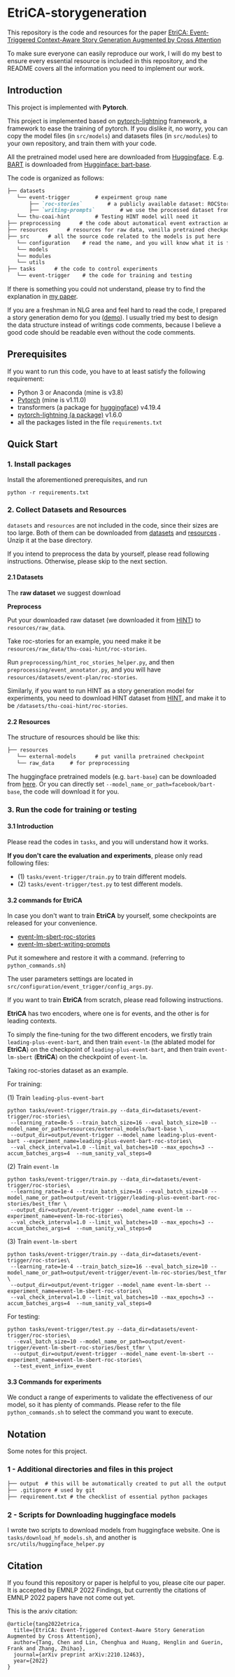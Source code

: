 # EtriCA-storygeneration
This repository is the code and resources for the paper [EtriCA: Event-Triggered Context-Aware Story Generation Augmented by Cross Attention](https://arxiv.org/abs/2210.12463) 

To make sure everyone can easily reproduce our work, I will do my best to ensure every essential resource is included in this repository, and the README covers all the information you need to implement our work.

## Introduction
This project is implemented with **Pytorch**.

This project is implemented based on [pytorch-lightning](https://www.pytorchlightning.ai/) framework, a framework to ease the training of pytorch. If you dislike it, no worry, you can copy the model files (in `src/models`) and datasets files (in `src/modules`) to your own repository, and train them with your code.

All the pretrained model used here are downloaded from [Huggingface](https://huggingface.co/docs). E.g. [BART](https://aclanthology.org/2020.acl-main.703.pdf) is downloaded from [Hugginface: bart-base](https://huggingface.co/facebook/bart-base).

The code is organized as follows:
```markdown
├── datasets
   └── event-trigger		# expeirment group name
       ├── `roc-stories`        # a publicly available dataset: ROCStories
       ├── `writing-prompts`        # we use the processed dataset from HINT(from a paper)
   └── thu-coai-hint		# Testing HINT model will need it
├── preprocessing      # the code about automatical event extraction and event planning
├── resources      # resources for raw data, vanilla pretrained checkpoint, and so on.
├── src      # all the source code related to the models is put here
   └── configuration	# read the name, and you will know what it is for.
   └── models	
   └── modules	
   └── utils	
├── tasks      # the code to control experiments
   └── event-trigger 	# the code for training and testing
```
If there is something you could not understand, please try to find the explanation in [my paper]().

If you are a freshman in NLG area and feel hard to read the code, I prepared a story generation demo for you ([demo](https://github.com/tangg555/story-generation-demo)). 
I usually tried my best to design the data structure instead of writings code comments, because I believe a good code should be readable even without the code comments.

## Prerequisites
If you want to run this code, you have to at least satisfy the following requirement:
- Python 3 or Anaconda (mine is v3.8)
- [Pytorch](https://pytorch.org/) (mine is v1.11.0)
- transformers (a package for [huggingface](https://huggingface.co/facebook/bart-base)) v4.19.4
- [pytorch-lightning (a package)](https://www.pytorchlightning.ai/) v1.6.0
- all the packages listed in the file `requirements.txt` 

## Quick Start

### 1. Install packages
Install the aforementioned prerequisites, and run
```shell
python -r requirements.txt
```

### 2. Collect Datasets and Resources

`datasets` and `resources` are not included in the code, since their sizes are too large. 
Both of them can be downloaded from [datasets](https://www.dropbox.com/s/b007zce28ou52va/datasets.zip?dl=0)
and [resources](https://www.dropbox.com/s/wr9sxhhu4qteq2t/resources.zip?dl=0) . 
Unzip it at the base directory.

If you intend to preprocess the data by yourself, please read following instructions. Otherwise, please skip to the next section.

#### 2.1 Datasets

The **raw dataset** we suggest download

**Preprocess**

Put your downloaded raw dataset (we downloaded it from [HINT](https://github.com/thu-coai/HINT)) to `resources/raw_data`. 

Take roc-stories for an example, you need make it be `resources/raw_data/thu-coai-hint/roc-stories`.

Run `preprocessing/hint_roc_stories_helper.py`, and then `preprocessing/event_annotator.py`, and you will have `resources/datasets/event-plan/roc-stories`.

Similarly, if you want to run HINT as a story generation model for experiments, you need to download HINT dataset from [HINT](https://github.com/thu-coai/HINT), and make it to be `/datasets/thu-coai-hint/roc-stories`.

#### 2.2 Resources

The structure of resources should be like this:
```markdown
├── resources
   └── external-models		# put vanilla pretrained checkpoint
   └── raw_data		# for preprocessing
```
The huggingface pretrained models (e.g. `bart-base`) can be downloaded from [here](https://huggingface.co/facebook/bart-base). Or you can directly set `--model_name_or_path=facebook/bart-base`, the code will download it for you.

### 3. Run the code for training or testing

#### 3.1 Introduction

Please read the codes in `tasks`, and you will understand how it works.

**If you don't care the evaluation and experiments**, please only read following files:
- (1) `tasks/event-trigger/train.py` to train different models.
- (2) `tasks/event-trigger/test.py` to test different models.

#### 3.2  commands for EtriCA

In case you don't want to train **EtriCA** by yourself, some checkpoints are released for your convenience. 
- [event-lm-sbert-roc-stories](https://www.dropbox.com/s/uvbiwrm3ab2dgez/event-lm-sbert-roc-stories.tar.gz?dl=0)
- [event-lm-sbert-writing-prompts](https://www.dropbox.com/s/ehhox1hf6r24im7/event-lm-sbert-writing-prompts.tar.gz?dl=0)

Put it somewhere and restore it with a command. (referring to `python_commands.sh`)

The user parameters settings are located in 
`src/configuration/event_trigger/config_args.py`.

If you want to train **EtriCA** from scratch, please read following instructions.

**EtriCA** has two encoders, where one is for events, and the other is for leading contexts.

To simply the fine-tuning for the two different encoders, 
we firstly train `leading-plus-event-bart`, and then train 
`event-lm` (the ablated model for **EtriCA**) on the checkpoint of 
`leading-plus-event-bart`, and then train `event-lm-sbert` (**EtriCA**) on the 
checkpoint of `event-lm`.

Taking roc-stories dataset as an example.

For training:

(1) Train `leading-plus-event-bart`
```shell
python tasks/event-trigger/train.py --data_dir=datasets/event-trigger/roc-stories\
 --learning_rate=8e-5 --train_batch_size=16 --eval_batch_size=10 --model_name_or_path=resources/external_models/bart-base \
 --output_dir=output/event-trigger --model_name leading-plus-event-bart --experiment_name=leading-plus-event-bart-roc-stories\
 --val_check_interval=1.0 --limit_val_batches=10 --max_epochs=3 --accum_batches_args=4  --num_sanity_val_steps=0
```

(2) Train `event-lm`
```shell
python tasks/event-trigger/train.py --data_dir=datasets/event-trigger/roc-stories\
 --learning_rate=1e-4 --train_batch_size=16 --eval_batch_size=10 --model_name_or_path=output/event-trigger/leading-plus-event-bart-roc-stories/best_tfmr \
 --output_dir=output/event-trigger --model_name event-lm --experiment_name=event-lm-roc-stories\
 --val_check_interval=1.0 --limit_val_batches=10 --max_epochs=3 --accum_batches_args=4  --num_sanity_val_steps=0
```

(3) Train `event-lm-sbert`
```shell
python tasks/event-trigger/train.py --data_dir=datasets/event-trigger/roc-stories\
 --learning_rate=1e-4 --train_batch_size=16 --eval_batch_size=10 --model_name_or_path=output/event-trigger/event-lm-roc-stories/best_tfmr \
 --output_dir=output/event-trigger --model_name event-lm-sbert --experiment_name=event-lm-sbert-roc-stories\
 --val_check_interval=1.0 --limit_val_batches=10 --max_epochs=3 --accum_batches_args=4  --num_sanity_val_steps=0
```


For testing:
```shell
python tasks/event-trigger/test.py --data_dir=datasets/event-trigger/roc-stories\
  --eval_batch_size=10 --model_name_or_path=output/event-trigger/event-lm-sbert-roc-stories/best_tfmr \
  --output_dir=output/event-trigger --model_name event-lm-sbert --experiment_name=event-lm-sbert-roc-stories\
  --test_event_infix=_event
```

#### 3.3 Commands for experiments

We conduct a range of experiments to validate the effectiveness of our model, 
so it has plenty of commands. Please refer to the file `python_commands.sh` 
to select the command you want to execute.

## Notation
Some notes for this project.
### 1 - Additional directories and files in this project
```markdown
├── output  # this will be automatically created to put all the output stuff including checkpoints and generated text
├── .gitignore # used by git
├── requirement.txt # the checklist of essential python packages 
```
### 2 - Scripts for Downloading huggingface models
I wrote two scripts to download models from huggingface website.
One is `tasks/download_hf_models.sh`, and another is `src/utils/huggingface_helper.py`

## Citation
If you found this repository or paper is helpful to you, please cite our paper. It is accepted by EMNLP 2022 Findings, but currently the citations of EMNLP 2022 papers have not come out yet.

This is the arxiv citation:
```angular2
@article{tang2022etrica,
  title={EtriCA: Event-Triggered Context-Aware Story Generation Augmented by Cross Attention},
  author={Tang, Chen and Lin, Chenghua and Huang, Henglin and Guerin, Frank and Zhang, Zhihao},
  journal={arXiv preprint arXiv:2210.12463},
  year={2022}
}
```

